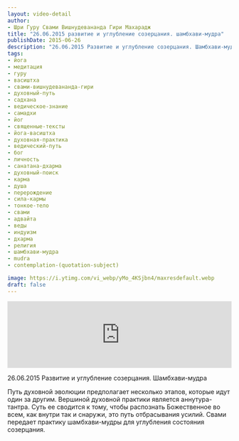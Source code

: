 ```yaml
---
layout: video-detail
author:
- Шри Гуру Свами Вишнудевананда Гири Махарадж
title: "26.06.2015 развитие и углубление созерцания. шамбхави-мудра"
publishDate: 2015-06-26
description: "26.06.2015 Развитие и углубление созерцания. Шамбхави-мудра  Путь духовной эволюции предполагает несколько этапов, которые идут один за другим. Вершиной духовной практики является аннутура-тантра. Суть ее сводится к тому, чтобы распознать Божественн"
tags: 
- йога
- медитация
- гуру
- васиштха
- свами-вишнудевананда-гири
- духовный-путь
- садхана
- ведическое-знание
- самадхи
- йог
- священные-тексты
- йога-васиштха
- духовная-практика
- ведический-путь
- бог
- личность
- санатана-дхарма
- духовный-поиск
- карма
- душа
- перерождение
- сила-кармы
- тонкое-тело
- свами
- адвайта
- веды
- индуизм
- дхарма
- религия
- шамбхави-мудра
- mudra
- contemplation-(quotation-subject)

image: https://i.ytimg.com/vi_webp/yMo_4KSjbn4/maxresdefault.webp
draft: false
---
```


<iframe width="100%" src="https://www.youtube.com/embed/yMo_4KSjbn4" frameborder="0" allowfullscreen=""></iframe> 

 26.06.2015 Развитие и углубление созерцания. Шамбхави-мудра

 Путь духовной эволюции предполагает несколько этапов, которые идут один за другим. Вершиной духовной практики является аннутура-тантра. Суть ее сводится к тому, чтобы распознать Божественное во всем, как внутри так и снаружи, это путь отбрасывания усилий. Свами передает практику шамбхави-мудры для углубления состояния созерцания.

  

 